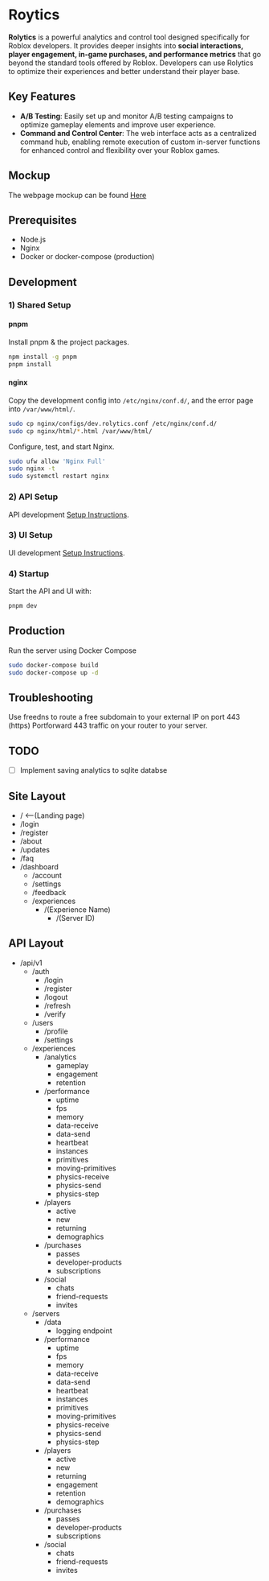 # Roytics
**Rolytics** is a powerful analytics and control tool designed specifically for Roblox developers. It provides deeper insights into **social interactions, player engagement, in-game purchases, and performance metrics** that go beyond the standard tools offered by Roblox. Developers can use Rolytics to optimize their experiences and better understand their player base.

## Key Features
- **A/B Testing**: Easily set up and monitor A/B testing campaigns to optimize gameplay elements and improve user experience.
- **Command and Control Center**: The web interface acts as a centralized command hub, enabling remote execution of custom in-server functions for enhanced control and flexibility over your Roblox games.

## Mockup
The webpage mockup can be found [Here](https://docs.google.com/presentation/d/116s5YVGM6NIPPU6NY0C7b-ReEaT_VP3GaT1PEz7PMvg/edit?usp=sharing)

## Prerequisites
- Node.js
- Nginx
- Docker or docker-compose (production)

## Development
### 1) Shared Setup
#### pnpm
Install pnpm & the project packages.
```bash
npm install -g pnpm
pnpm install
```

#### nginx
Copy the development config into `/etc/nginx/conf.d/`, and the error page into `/var/www/html/`.
```bash
sudo cp nginx/configs/dev.rolytics.conf /etc/nginx/conf.d/
sudo cp nginx/html/*.html /var/www/html/
```
Configure, test, and start Nginx.
```bash
sudo ufw allow 'Nginx Full'
sudo nginx -t
sudo systemctl restart nginx
```

### 2) API Setup
API development [Setup Instructions](packages/api/README.md#developement).

### 3) UI Setup
UI development [Setup Instructions](packages/ui/README.md#development).

### 4) Startup
Start the API and UI with:
```bash
pnpm dev
```

## Production
Run the server using Docker Compose
```bash
sudo docker-compose build
sudo docker-compose up -d
```

## Troubleshooting
Use freedns to route a free subdomain to your external IP on port 443 (https)
Portforward 443 traffic on your router to your server.

## TODO
- [ ] Implement saving analytics to sqlite databse

## Site Layout
- /      <--(Landing page)
- /login
- /register
- /about
- /updates
- /faq
- /dashboard
    - /account
    - /settings
    - /feedback
    - /experiences
        - /(Experience Name)
            - /(Server ID)

## API Layout
- /api/v1
    - /auth
        - /login
        - /register
        - /logout
        - /refresh
        - /verify
    - /users
        - /profile
        - /settings
    - /experiences
        - /analytics
            - gameplay
            - engagement
            - retention
        - /performance
            - uptime
            - fps
            - memory
            - data-receive
            - data-send
            - heartbeat
            - instances
            - primitives
            - moving-primitives
            - physics-receive
            - physics-send
            - physics-step
        - /players
            - active
            - new
            - returning
            - demographics
        - /purchases
            - passes
            - developer-products
            - subscriptions
        - /social
            - chats
            - friend-requests
            - invites
    - /servers
        - /data
            - logging endpoint
        - /performance
            - uptime
            - fps
            - memory
            - data-receive
            - data-send
            - heartbeat
            - instances
            - primitives
            - moving-primitives
            - physics-receive
            - physics-send
            - physics-step
        - /players
            - active
            - new
            - returning
            - engagement
            - retention
            - demographics
        - /purchases
            - passes
            - developer-products
            - subscriptions
        - /social
            - chats
            - friend-requests
            - invites
